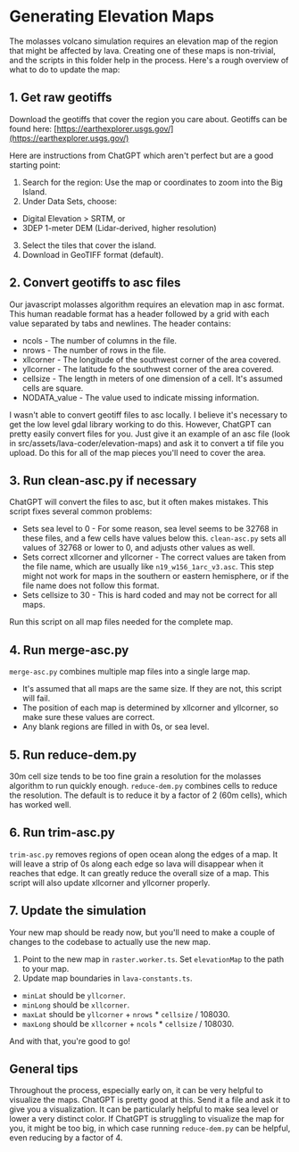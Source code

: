 # Generating Elevation Maps

The molasses volcano simulation requires an elevation map of the region that might be affected by lava. Creating one of these maps is non-trivial, and the scripts in this folder help in the process. Here's a rough overview of what to do to update the map:

## 1. Get raw geotiffs

Download the geotiffs that cover the region you care about. Geotiffs can be found here: [https://earthexplorer.usgs.gov/](https://earthexplorer.usgs.gov/)

Here are instructions from ChatGPT which aren't perfect but are a good starting point:
1. Search for the region: Use the map or coordinates to zoom into the Big Island.
2. Under Data Sets, choose:
  - Digital Elevation > SRTM, or
  - 3DEP 1-meter DEM (Lidar-derived, higher resolution)
3. Select the tiles that cover the island.
4. Download in GeoTIFF format (default).

## 2. Convert geotiffs to asc files

Our javascript molasses algorithm requires an elevation map in asc format. This human readable format has a header followed by a grid with each value separated by tabs and newlines. The header contains:
- ncols - The number of columns in the file.
- nrows - The number of rows in the file.
- xllcorner - The longitude of the southwest corner of the area covered.
- yllcorner - The latitude fo the southwest corner of the area covered.
- cellsize - The length in meters of one dimension of a cell. It's assumed cells are square.
- NODATA_value - The value used to indicate missing information.

I wasn't able to convert geotiff files to asc locally. I believe it's necessary to get the low level gdal library working to do this. However, ChatGPT can pretty easily convert files for you. Just give it an example of an asc file (look in src/assets/lava-coder/elevation-maps) and ask it to convert a tif file you upload. Do this for all of the map pieces you'll need to cover the area.

## 3. Run clean-asc.py if necessary

ChatGPT will convert the files to asc, but it often makes mistakes. This script fixes several common problems:
- Sets sea level to 0 - For some reason, sea level seems to be 32768 in these files, and a few cells have values below this. `clean-asc.py` sets all values of 32768 or lower to 0, and adjusts other values as well.
- Sets correct xllcorner and yllcorner - The correct values are taken from the file name, which are usually like `n19_w156_1arc_v3.asc`. This step might not work for maps in the southern or eastern hemisphere, or if the file name does not follow this format.
- Sets cellsize to 30 - This is hard coded and may not be correct for all maps.

Run this script on all map files needed for the complete map.

## 4. Run merge-asc.py

`merge-asc.py` combines multiple map files into a single large map.
- It's assumed that all maps are the same size. If they are not, this script will fail.
- The position of each map is determined by xllcorner and yllcorner, so make sure these values are correct.
- Any blank regions are filled in with 0s, or sea level.

## 5. Run reduce-dem.py

30m cell size tends to be too fine grain a resolution for the molasses algorithm to run quickly enough. `reduce-dem.py` combines cells to reduce the resolution. The default is to reduce it by a factor of 2 (60m cells), which has worked well.

## 6. Run trim-asc.py

`trim-asc.py` removes regions of open ocean along the edges of a map. It will leave a strip of 0s along each edge so lava will disappear when it reaches that edge. It can greatly reduce the overall size of a map. This script will also update xllcorner and yllcorner properly.

## 7. Update the simulation

Your new map should be ready now, but you'll need to make a couple of changes to the codebase to actually use the new map.
1. Point to the new map in `raster.worker.ts`. Set `elevationMap` to the path to your map.
2. Update map boundaries in `lava-constants.ts`.
- `minLat` should be `yllcorner`.
- `minLong` should be `xllcorner`.
- `maxLat` should be `yllcorner` + `nrows` * `cellsize` / 108030.
- `maxLong` should be `xllcorner` + `ncols` * `cellsize` / 108030.

And with that, you're good to go!

## General tips

Throughout the process, especially early on, it can be very helpful to visualize the maps. ChatGPT is pretty good at this. Send it a file and ask it to give you a visualization. It can be particularly helpful to make sea level or lower a very distinct color. If ChatGPT is struggling to visualize the map for you, it might be too big, in which case running `reduce-dem.py` can be helpful, even reducing by a factor of 4.
